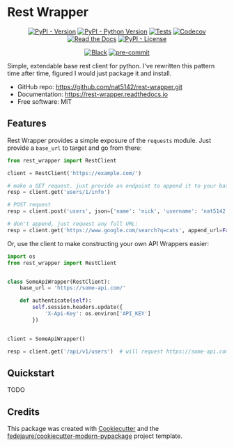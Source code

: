 
# Rest Wrapper


<div align="center">

[![PyPI - Version](https://img.shields.io/pypi/v/rest-wrapper.svg)](https://pypi.python.org/pypi/rest-wrapper)
[![PyPI - Python Version](https://img.shields.io/pypi/pyversions/rest-wrapper.svg)](https://pypi.python.org/pypi/rest-wrapper)
[![Tests](https://github.com/nat5142/rest-wrapper/workflows/tests/badge.svg)](https://github.com/nat5142/rest-wrapper/actions?workflow=tests)
[![Codecov](https://codecov.io/gh/nat5142/rest-wrapper/branch/main/graph/badge.svg)](https://codecov.io/gh/nat5142/rest-wrapper)
[![Read the Docs](https://readthedocs.org/projects/rest-wrapper/badge/)](https://rest-wrapper.readthedocs.io/)
[![PyPI - License](https://img.shields.io/pypi/l/rest-wrapper.svg)](https://pypi.python.org/pypi/rest-wrapper)

[![Black](https://img.shields.io/badge/code%20style-black-000000.svg)](https://github.com/psf/black)
[![pre-commit](https://img.shields.io/badge/pre--commit-enabled-brightgreen?logo=pre-commit&logoColor=white)](https://github.com/pre-commit/pre-commit)


</div>


Simple, extendable base rest client for python. I've rewritten this pattern time after time, figured I would just package it and install.


* GitHub repo: <https://github.com/nat5142/rest-wrapper.git>
* Documentation: <https://rest-wrapper.readthedocs.io>
* Free software: MIT


## Features

Rest Wrapper provides a simple exposure of the `requests` module. Just provide a `base_url` to target and go from there:

```python
from rest_wrapper import RestClient

client = RestClient('https://example.com/')

# make a GET request. just provide an endpoint to append it to your base_url
resp = client.get('users/1/info')

# POST request
resp = client.post('users', json={'name': 'nick', 'username': 'nat5142'})  # kwargs are passed directly to the request itself

# don't append, just request any full URL:
resp = client.get('https://www.google.com/search?q=cats', append_url=False)
```

Or, use the client to make constructing your own API Wrappers easier:

```python
import os
from rest_wrapper import RestClient


class SomeApiWrapper(RestClient):
    base_url = 'https://some-api.com/'

    def authenticate(self):
        self.session.headers.update({
            'X-Api-Key': os.environ['API_KEY']
        })


client = SomeApiWrapper()

resp = client.get('/api/v1/users')  # will request https://some-api.com/api/v1/users
```

## Quickstart

TODO

## Credits

This package was created with [Cookiecutter][cookiecutter] and the [fedejaure/cookiecutter-modern-pypackage][cookiecutter-modern-pypackage] project template.

[cookiecutter]: https://github.com/cookiecutter/cookiecutter
[cookiecutter-modern-pypackage]: https://github.com/fedejaure/cookiecutter-modern-pypackage
